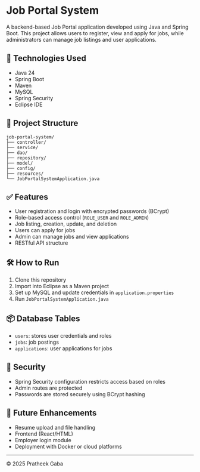 # Job Portal System

A backend-based Job Portal application developed using Java and Spring Boot. This project allows users to register, view and apply for jobs, while administrators can manage job listings and user applications.

## 🔧 Technologies Used

- Java 24
- Spring Boot
- Maven
- MySQL
- Spring Security
- Eclipse IDE

## 📁 Project Structure

```
job-portal-system/
├── controller/
├── service/
├── dao/
├── repository/
├── model/
├── config/
├── resources/
└── JobPortalSystemApplication.java
```

## ✅ Features

- User registration and login with encrypted passwords (BCrypt)
- Role-based access control (`ROLE_USER` and `ROLE_ADMIN`)
- Job listing, creation, update, and deletion
- Users can apply for jobs
- Admin can manage jobs and view applications
- RESTful API structure

## 🛠️ How to Run

1. Clone this repository
2. Import into Eclipse as a Maven project
3. Set up MySQL and update credentials in `application.properties`
4. Run `JobPortalSystemApplication.java`

## 📦 Database Tables

- `users`: stores user credentials and roles
- `jobs`: job postings
- `applications`: user applications for jobs

## 🔐 Security

- Spring Security configuration restricts access based on roles
- Admin routes are protected
- Passwords are stored securely using BCrypt hashing

## 🚀 Future Enhancements

- Resume upload and file handling
- Frontend (React/HTML)
- Employer login module
- Deployment with Docker or cloud platforms

---

© 2025 Pratheek Gaba
